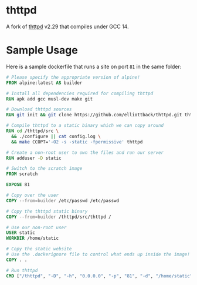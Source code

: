 # thttpd

A fork of [thttpd](https://acme.com/software/thttpd/) v2.29 that compiles under GCC 14.

# Sample Usage

Here is a sample dockerfile that runs a site on port `81` in the same folder:

```dockerfile
# Please specify the appropriate version of alpine!
FROM alpine:latest AS builder

# Install all dependencies required for compiling thttpd
RUN apk add gcc musl-dev make git

# Download thttpd sources
RUN git init && git clone https://github.com/elliottback/thttpd.git thttpd

# Compile thttpd to a static binary which we can copy around
RUN cd /thttpd/src \
  && ./configure || cat config.log \
  && make CCOPT='-O2 -s -static -fpermissive' thttpd

# Create a non-root user to own the files and run our server
RUN adduser -D static

# Switch to the scratch image
FROM scratch

EXPOSE 81

# Copy over the user
COPY --from=builder /etc/passwd /etc/passwd

# Copy the thttpd static binary
COPY --from=builder /thttpd/src/thttpd /

# Use our non-root user
USER static
WORKDIR /home/static

# Copy the static website
# Use the .dockerignore file to control what ends up inside the image!
COPY . .

# Run thttpd
CMD ["/thttpd", "-D", "-h", "0.0.0.0", "-p", "81", "-d", "/home/static", "-u", "static", "-l", "-", "-M", "60"]
```